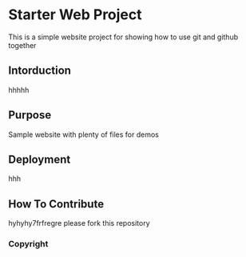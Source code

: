 # Starter Web Project

This is a simple website project for showing how to use git and github together

## Intorduction
hhhhh

## Purpose
Sample website with plenty of files for demos

## Deployment
hhh

## How To Contribute
hyhyhy7frfregre
please fork this repository

### Copyright